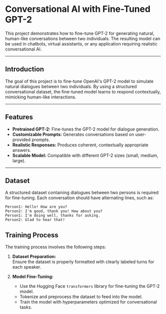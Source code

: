 # Conversational AI with Fine-Tuned GPT-2

This project demonstrates how to fine-tune GPT-2 for generating natural, human-like conversations between two individuals. The resulting model can be used in chatbots, virtual assistants, or any application requiring realistic conversational AI.

---

## Introduction

The goal of this project is to fine-tune OpenAI's GPT-2 model to simulate natural dialogues between two individuals. By using a structured conversational dataset, the fine-tuned model learns to respond contextually, mimicking human-like interactions.

---

## Features

- **Pretrained GPT-2:** Fine-tunes the GPT-2 model for dialogue generation.  
- **Customizable Prompts:** Generates conversations based on user-provided prompts.  
- **Realistic Responses:** Produces coherent, contextually appropriate answers.  
- **Scalable Model:** Compatible with different GPT-2 sizes (small, medium, large).  

---

## Dataset

A structured dataset containing dialogues between two persons is required for fine-tuning. Each conversation should have alternating lines, such as:

```plaintext
Person1: Hello! How are you?  
Person2: I'm good, thank you! How about you?  
Person1: I'm doing well, thanks for asking.  
Person2: Glad to hear that!  
```

## Training Process

The training process involves the following steps:

1. **Dataset Preparation:**  
   Ensure the dataset is properly formatted with clearly labeled turns for each speaker.

2. **Model Fine-Tuning:**  
   - Use the Hugging Face `transformers` library for fine-tuning the GPT-2 model.  
   - Tokenize and preprocess the dataset to feed into the model.  
   - Train the model with hyperparameters optimized for conversational tasks.  
